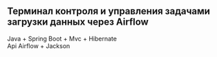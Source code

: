 ## Терминал контроля и управления задачами загрузки данных через Airflow

Java + Spring Boot + Mvc + Hibernate  
Api Airflow + Jackson
